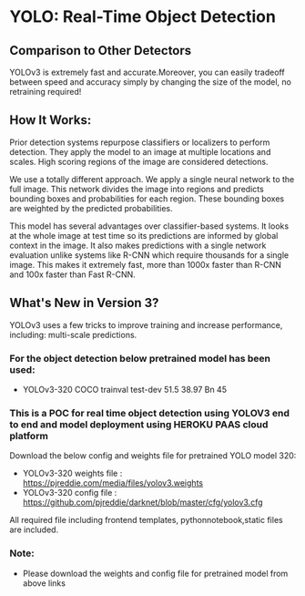 # YOLO: Real-Time Object Detection

## Comparison to Other Detectors

YOLOv3 is extremely fast and accurate.Moreover, you can easily tradeoff between speed and accuracy simply by changing the size of the model, no retraining required!

## How It Works:

Prior detection systems repurpose classifiers or localizers to perform detection. They apply the model to an image at multiple locations and scales. High scoring regions of the image are considered detections.

We use a totally different approach. We apply a single neural network to the full image. This network divides the image into regions and predicts bounding boxes and probabilities for each region. These bounding boxes are weighted by the predicted probabilities.

This model has several advantages over classifier-based systems. It looks at the whole image at test time so its predictions are informed by global context in the image. It also makes predictions with a single network evaluation unlike systems like R-CNN which require thousands for a single image. This makes it extremely fast, more than 1000x faster than R-CNN and 100x faster than Fast R-CNN.

## What's New in Version 3?

YOLOv3 uses a few tricks to improve training and increase performance, including: multi-scale predictions.

### For the object detection below pretrained model has been used:

- YOLOv3-320	COCO trainval	test-dev	51.5	38.97 Bn	45

### This is a POC for real time object detection using YOLOV3 end to end and model deployment using HEROKU PAAS cloud platform

Download the below config and weights file for pretrained YOLO model 320:

- YOLOv3-320 weights file :  https://pjreddie.com/media/files/yolov3.weights
- YOLOv3-320 config file : https://github.com/pjreddie/darknet/blob/master/cfg/yolov3.cfg

All required file including frontend templates, pythonnotebook,static files are included.

### Note:

- Please download the weights and config file for pretrained model from above links

